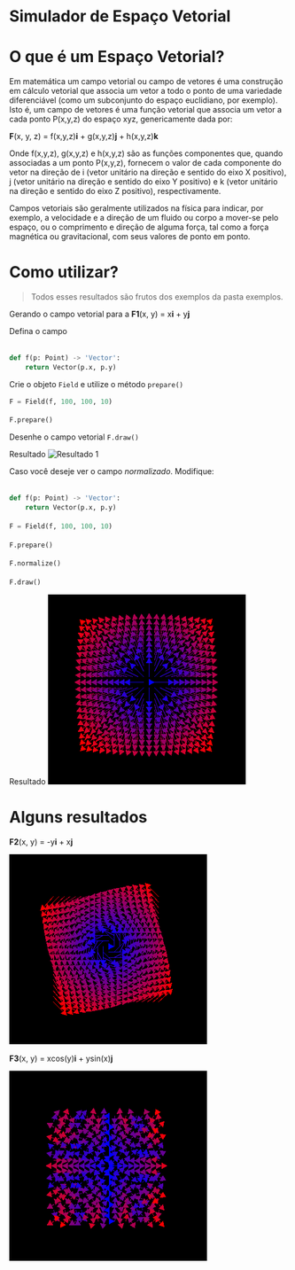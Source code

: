 # Simulador de Espaço Vetorial

# O que é um Espaço Vetorial?

Em matemática um campo vetorial ou campo de vetores é uma construção em cálculo vetorial que associa um vetor a todo o ponto de uma variedade diferenciável (como um subconjunto do espaço euclidiano, por exemplo). Isto é, um campo de vetores é uma função vetorial que associa um vetor a cada ponto P(x,y,z) do espaço xyz, genericamente dada por:

**F**(x, y, z) = f(x,y,z)**i** + g(x,y,z)**j** + h(x,y,z)**k**

Onde f(x,y,z), g(x,y,z) e h(x,y,z) são as funções componentes que, quando associadas a um ponto P(x,y,z), fornecem o valor de cada componente do vetor na direção de i (vetor unitário na direção e sentido do eixo X positivo), j (vetor unitário na direção e sentido do eixo Y positivo) e k (vetor unitário na direção e sentido do eixo Z positivo), respectivamente.

Campos vetoriais são geralmente utilizados na física para indicar, por exemplo, a velocidade e a direção de um fluido ou corpo a mover-se pelo espaço, ou o comprimento e direção de alguma força, tal como a força magnética ou gravitacional, com seus valores de ponto em ponto. 

# Como utilizar?

> Todos esses resultados são frutos dos exemplos da pasta exemplos.

Gerando o campo vetorial para a **F1**(x, y) = x**i** + y**j**

Defina o campo
```python

def f(p: Point) -> 'Vector':
    return Vector(p.x, p.y)
```

Crie o objeto `Field` e utilize o método `prepare()`
```python
F = Field(f, 100, 100, 10)

F.prepare()
```

Desenhe o campo vetorial
`F.draw()`

Resultado
![Resultado 1](./assets/F1.example.jpeg)

Caso você deseje ver o campo _normalizado_. Modifique:

```python

def f(p: Point) -> 'Vector':
    return Vector(p.x, p.y)

F = Field(f, 100, 100, 10)

F.prepare()

F.normalize()

F.draw()

```

Resultado
![Resultado 1 normalizado](./assets/F1.normalizado.png)

# Alguns resultados

**F2**(x, y) = -y**i** + x**j** 

![Resultado 2 normalizado](./assets/F2.normalizado.png)

**F3**(x, y) = xcos(y)**i** + ysin(x)**j** 

![Resultado 3 normalizado](./assets/F3.normalizado.png)